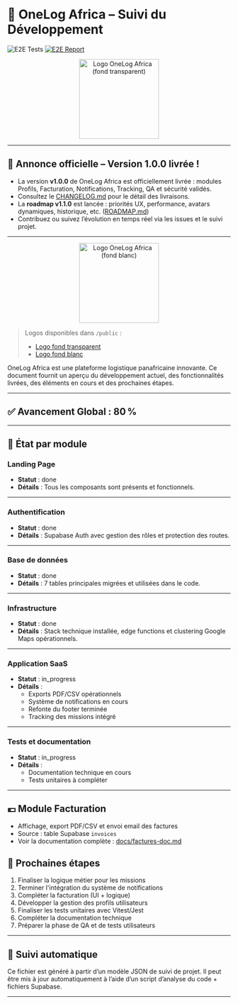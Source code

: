 # 🚚 OneLog Africa – Suivi du Développement

![E2E Tests](https://github.com/sergeahiwa/OneLogAfrica/actions/workflows/e2e-ci.yml/badge.svg)
[![E2E Report](https://img.shields.io/badge/E2E%20Report-HTML-blue?logo=githubpages)](https://sergeahiwa.github.io/OneLogAfrica/mochawesome-report.html)

<p align="center">
  <img src="public/onelog-africa-logo-transparent.png" alt="Logo OneLog Africa (fond transparent)" width="180"/>
</p>

---

## 🚀 **Annonce officielle – Version 1.0.0 livrée !**

- La version **v1.0.0** de OneLog Africa est officiellement livrée : modules Profils, Facturation, Notifications, Tracking, QA et sécurité validés.
- Consultez le [CHANGELOG.md](CHANGELOG.md) pour le détail des livraisons.
- La **roadmap v1.1.0** est lancée : priorités UX, performance, avatars dynamiques, historique, etc. ([ROADMAP.md](ROADMAP.md))
- Contribuez ou suivez l’évolution en temps réel via les issues et le suivi projet.

---

<p align="center">
  <img src="public/onelog-africa-logo-whitebg.png" alt="Logo OneLog Africa (fond blanc)" width="180"/>
</p>

> Logos disponibles dans `/public` :
> - [Logo fond transparent](public/onelog-africa-logo-transparent.png)
> - [Logo fond blanc](public/onelog-africa-logo-whitebg.png)

OneLog Africa est une plateforme logistique panafricaine innovante. Ce document fournit un aperçu du développement actuel, des fonctionnalités livrées, des éléments en cours et des prochaines étapes.

---
## ✅ Avancement Global : **80 %**

---
## 🧩 État par module
###  Landing Page
- **Statut** : done
- **Détails** : Tous les composants sont présents et fonctionnels.
---
###  Authentification
- **Statut** : done
- **Détails** : Supabase Auth avec gestion des rôles et protection des routes.
---
###  Base de données
- **Statut** : done
- **Détails** : 7 tables principales migrées et utilisées dans le code.
---
###  Infrastructure
- **Statut** : done
- **Détails** : Stack technique installée, edge functions et clustering Google Maps opérationnels.
---
###  Application SaaS
- **Statut** : in_progress
- **Détails** :
  - Exports PDF/CSV opérationnels
  - Système de notifications en cours
  - Refonte du footer terminée
  - Tracking des missions intégré
---
###  Tests et documentation
- **Statut** : in_progress
- **Détails** :
  - Documentation technique en cours
  - Tests unitaires à compléter
---
## 💶 Module Facturation

- Affichage, export PDF/CSV et envoi email des factures
- Source : table Supabase `invoices`
- Voir la documentation complète : [docs/factures-doc.md](docs/factures-doc.md)

## 📍 Prochaines étapes
1. Finaliser la logique métier pour les missions
2. Terminer l'intégration du système de notifications
3. Compléter la facturation (UI + logique)
4. Développer la gestion des profils utilisateurs
5. Finaliser les tests unitaires avec Vitest/Jest
6. Compléter la documentation technique
7. Préparer la phase de QA et de tests utilisateurs
---
## 🧭 Suivi automatique
Ce fichier est généré à partir d’un modèle JSON de suivi de projet. Il peut être mis à jour automatiquement à l’aide d’un script d’analyse du code + fichiers Supabase.

---
